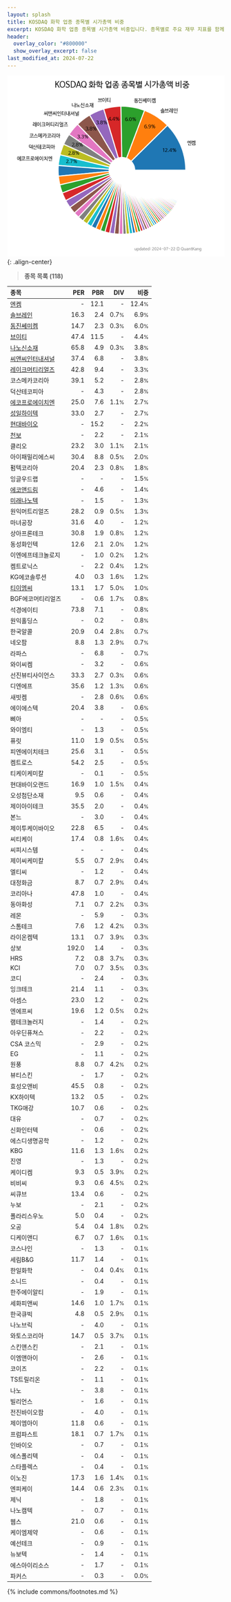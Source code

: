 ```yaml
---
layout: splash
title: KOSDAQ 화학 업종 종목별 시가총액 비중
excerpt: KOSDAQ 화학 업종 종목별 시가총액 비중입니다. 종목별로 주요 재무 지표를 함께 표시합니다.
header:
  overlay_color: "#800000"
  show_overlay_excerpt: false
last_modified_at: 2024-07-22
---
```



![KOSDAQ 화학 업종 종목별 시가총액 비중](/stats/sector/images/kosdaq_업종_화학_종목.png){: .align-center}


> **종목 목록 (118)**<a id="list"></a>

| **종목** | **PER** | **PBR** | **DIV** | **비중** |
| :------- | ------: | ------: | ------: | -------: |
| [엔켐](/348370/) | - | 12.1 | - | 12.4<small>%</small> |
| [솔브레인](/357780/) | 16.3 | 2.4 | 0.7<small>%</small> | 6.9<small>%</small> |
| [동진쎄미켐](/005290/) | 14.7 | 2.3 | 0.3<small>%</small> | 6.0<small>%</small> |
| [브이티](/018290/) | 47.4 | 11.5 | - | 4.4<small>%</small> |
| [나노신소재](/121600/) | 65.8 | 4.9 | 0.3<small>%</small> | 3.8<small>%</small> |
| [씨앤씨인터내셔널](/352480/) | 37.4 | 6.8 | - | 3.8<small>%</small> |
| [레이크머티리얼즈](/281740/) | 42.8 | 9.4 | - | 3.3<small>%</small> |
| 코스메카코리아 | 39.1 | 5.2 | - | 2.8<small>%</small> |
| 덕산테코피아 | - | 4.3 | - | 2.8<small>%</small> |
| [에코프로에이치엔](/383310/) | 25.0 | 7.6 | 1.1<small>%</small> | 2.7<small>%</small> |
| [성일하이텍](/365340/) | 33.0 | 2.7 | - | 2.7<small>%</small> |
| [현대바이오](/048410/) | - | 15.2 | - | 2.2<small>%</small> |
| [천보](/278280/) | - | 2.2 | - | 2.1<small>%</small> |
| 클리오 | 23.2 | 3.0 | 1.1<small>%</small> | 2.1<small>%</small> |
| 아이패밀리에스씨 | 30.4 | 8.8 | 0.5<small>%</small> | 2.0<small>%</small> |
| 펌텍코리아 | 20.4 | 2.3 | 0.8<small>%</small> | 1.8<small>%</small> |
| 잉글우드랩 | - | - | - | 1.5<small>%</small> |
| [에코앤드림](/101360/) | - | 4.6 | - | 1.4<small>%</small> |
| [미래나노텍](/095500/) | - | 1.5 | - | 1.3<small>%</small> |
| 원익머트리얼즈 | 28.2 | 0.9 | 0.5<small>%</small> | 1.3<small>%</small> |
| 마녀공장 | 31.6 | 4.0 | - | 1.2<small>%</small> |
| 상아프론테크 | 30.8 | 1.9 | 0.8<small>%</small> | 1.2<small>%</small> |
| 동성화인텍 | 12.6 | 2.1 | 2.0<small>%</small> | 1.2<small>%</small> |
| 이엔에프테크놀로지 | - | 1.0 | 0.2<small>%</small> | 1.2<small>%</small> |
| 켐트로닉스 | - | 2.2 | 0.4<small>%</small> | 1.2<small>%</small> |
| KG에코솔루션 | 4.0 | 0.3 | 1.6<small>%</small> | 1.2<small>%</small> |
| [티이엠씨](/425040/) | 13.1 | 1.7 | 5.0<small>%</small> | 1.0<small>%</small> |
| BGF에코머티리얼즈 | - | 0.6 | 1.7<small>%</small> | 0.8<small>%</small> |
| 석경에이티 | 73.8 | 7.1 | - | 0.8<small>%</small> |
| 원익홀딩스 | - | 0.2 | - | 0.8<small>%</small> |
| 한국알콜 | 20.9 | 0.4 | 2.8<small>%</small> | 0.7<small>%</small> |
| 네오팜 | 8.8 | 1.3 | 2.9<small>%</small> | 0.7<small>%</small> |
| 라파스 | - | 6.8 | - | 0.7<small>%</small> |
| 와이씨켐 | - | 3.2 | - | 0.6<small>%</small> |
| 선진뷰티사이언스 | 33.3 | 2.7 | 0.3<small>%</small> | 0.6<small>%</small> |
| 디엔에프 | 35.6 | 1.2 | 1.3<small>%</small> | 0.6<small>%</small> |
| 새빗켐 | - | 2.8 | 0.6<small>%</small> | 0.6<small>%</small> |
| 에이에스텍 | 20.4 | 3.8 | - | 0.6<small>%</small> |
| 삐아 | - | - | - | 0.5<small>%</small> |
| 와이엠티 | - | 1.3 | - | 0.5<small>%</small> |
| 퓨릿 | 11.0 | 1.9 | 0.5<small>%</small> | 0.5<small>%</small> |
| 피엔에이치테크 | 25.6 | 3.1 | - | 0.5<small>%</small> |
| 켐트로스 | 54.2 | 2.5 | - | 0.5<small>%</small> |
| 티케이케미칼 | - | 0.1 | - | 0.5<small>%</small> |
| 현대바이오랜드 | 16.9 | 1.0 | 1.5<small>%</small> | 0.4<small>%</small> |
| 오성첨단소재 | 9.5 | 0.6 | - | 0.4<small>%</small> |
| 제이아이테크 | 35.5 | 2.0 | - | 0.4<small>%</small> |
| 본느 | - | 3.0 | - | 0.4<small>%</small> |
| 제이투케이바이오 | 22.8 | 6.5 | - | 0.4<small>%</small> |
| 씨티케이 | 17.4 | 0.8 | 1.6<small>%</small> | 0.4<small>%</small> |
| 씨피시스템 | - | - | - | 0.4<small>%</small> |
| 제이씨케미칼 | 5.5 | 0.7 | 2.9<small>%</small> | 0.4<small>%</small> |
| 엘티씨 | - | 1.2 | - | 0.4<small>%</small> |
| 대정화금 | 8.7 | 0.7 | 2.9<small>%</small> | 0.4<small>%</small> |
| 코리아나 | 47.8 | 1.0 | - | 0.4<small>%</small> |
| 동아화성 | 7.1 | 0.7 | 2.2<small>%</small> | 0.3<small>%</small> |
| 레몬 | - | 5.9 | - | 0.3<small>%</small> |
| 스톰테크 | 7.6 | 1.2 | 4.2<small>%</small> | 0.3<small>%</small> |
| 라이온켐텍 | 13.1 | 0.7 | 3.9<small>%</small> | 0.3<small>%</small> |
| 상보 | 192.0 | 1.4 | - | 0.3<small>%</small> |
| HRS | 7.2 | 0.8 | 3.7<small>%</small> | 0.3<small>%</small> |
| KCI | 7.0 | 0.7 | 3.5<small>%</small> | 0.3<small>%</small> |
| 코디 | - | 2.4 | - | 0.3<small>%</small> |
| 잉크테크 | 21.4 | 1.1 | - | 0.3<small>%</small> |
| 아셈스 | 23.0 | 1.2 | - | 0.2<small>%</small> |
| 엔에프씨 | 19.6 | 1.2 | 0.5<small>%</small> | 0.2<small>%</small> |
| 램테크놀러지 | - | 1.4 | - | 0.2<small>%</small> |
| 아우딘퓨쳐스 | - | 2.2 | - | 0.2<small>%</small> |
| CSA 코스믹 | - | 2.9 | - | 0.2<small>%</small> |
| EG | - | 1.1 | - | 0.2<small>%</small> |
| 원풍 | 8.8 | 0.7 | 4.2<small>%</small> | 0.2<small>%</small> |
| 뷰티스킨 | - | 1.7 | - | 0.2<small>%</small> |
| 효성오앤비 | 45.5 | 0.8 | - | 0.2<small>%</small> |
| KX하이텍 | 13.2 | 0.5 | - | 0.2<small>%</small> |
| TKG애강 | 10.7 | 0.6 | - | 0.2<small>%</small> |
| 대유 | - | 0.7 | - | 0.2<small>%</small> |
| 신화인터텍 | - | 0.6 | - | 0.2<small>%</small> |
| 에스디생명공학 | - | 1.2 | - | 0.2<small>%</small> |
| KBG | 11.6 | 1.3 | 1.6<small>%</small> | 0.2<small>%</small> |
| 진영 | - | 1.3 | - | 0.2<small>%</small> |
| 케이디켐 | 9.3 | 0.5 | 3.9<small>%</small> | 0.2<small>%</small> |
| 비비씨 | 9.3 | 0.6 | 4.5<small>%</small> | 0.2<small>%</small> |
| 씨큐브 | 13.4 | 0.6 | - | 0.2<small>%</small> |
| 누보 | - | 2.1 | - | 0.2<small>%</small> |
| 폴라리스우노 | 5.0 | 0.4 | - | 0.2<small>%</small> |
| 오공 | 5.4 | 0.4 | 1.8<small>%</small> | 0.2<small>%</small> |
| 디케이앤디 | 6.7 | 0.7 | 1.6<small>%</small> | 0.1<small>%</small> |
| 코스나인 | - | 1.3 | - | 0.1<small>%</small> |
| 세림B&G | 11.7 | 1.4 | - | 0.1<small>%</small> |
| 한일화학 | - | 0.4 | 0.4<small>%</small> | 0.1<small>%</small> |
| 소니드 | - | 0.4 | - | 0.1<small>%</small> |
| 한주에이알티 | - | 1.9 | - | 0.1<small>%</small> |
| 세화피앤씨 | 14.6 | 1.0 | 1.7<small>%</small> | 0.1<small>%</small> |
| 한국큐빅 | 4.8 | 0.5 | 2.9<small>%</small> | 0.1<small>%</small> |
| 나노브릭 | - | 4.0 | - | 0.1<small>%</small> |
| 와토스코리아 | 14.7 | 0.5 | 3.7<small>%</small> | 0.1<small>%</small> |
| 스킨앤스킨 | - | 2.1 | - | 0.1<small>%</small> |
| 이엠앤아이 | - | 2.6 | - | 0.1<small>%</small> |
| 코이즈 | - | 2.2 | - | 0.1<small>%</small> |
| TS트릴리온 | - | 1.1 | - | 0.1<small>%</small> |
| 나노 | - | 3.8 | - | 0.1<small>%</small> |
| 빌리언스 | - | 1.6 | - | 0.1<small>%</small> |
| 전진바이오팜 | - | 4.0 | - | 0.1<small>%</small> |
| 제이엠아이 | 11.8 | 0.6 | - | 0.1<small>%</small> |
| 프럼파스트 | 18.1 | 0.7 | 1.7<small>%</small> | 0.1<small>%</small> |
| 인바이오 | - | 0.7 | - | 0.1<small>%</small> |
| 에스폴리텍 | - | 0.4 | - | 0.1<small>%</small> |
| 스타플렉스 | - | 0.4 | - | 0.1<small>%</small> |
| 이노진 | 17.3 | 1.6 | 1.4<small>%</small> | 0.1<small>%</small> |
| 엔피케이 | 14.4 | 0.6 | 2.3<small>%</small> | 0.1<small>%</small> |
| 제닉 | - | 1.8 | - | 0.1<small>%</small> |
| 나노캠텍 | - | 0.7 | - | 0.1<small>%</small> |
| 웹스 | 21.0 | 0.6 | - | 0.1<small>%</small> |
| 케이엠제약 | - | 0.6 | - | 0.1<small>%</small> |
| 예선테크 | - | 0.9 | - | 0.1<small>%</small> |
| 뉴보텍 | - | 1.4 | - | 0.1<small>%</small> |
| 에스아이리소스 | - | 1.7 | - | 0.1<small>%</small> |
| 파커스 | - | 0.3 | - | 0.0<small>%</small> |

{% include commons/footnotes.md %}